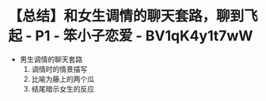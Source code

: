 # 【总结】和女生调情的聊天套路，聊到飞起 - P1 - 笨小子恋爱 - BV1qK4y1t7wW

-   男生调情的聊天套路
    1.  调情时的情景描写
    2.  比喻为藤上的两个瓜
    3.  结尾暗示女生的反应